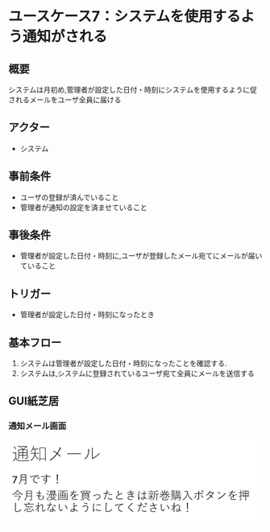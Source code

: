 # ユースケース7：システムを使用するよう通知がされる
## 概要
システムは月初め,管理者が設定した日付・時刻にシステムを使用するように促されるメールをユーザ全員に届ける
## アクター
- システム
## 事前条件
- ユーザの登録が済んでいること
- 管理者が通知の設定を済ませていること
## 事後条件
- 管理者が設定した日付・時刻に,ユーザが登録したメール宛てにメールが届いていること
## トリガー
- 管理者が設定した日付・時刻になったとき
## 基本フロー
1. システムは管理者が設定した日付・時刻になったことを確認する.
2. システムは,システムに登録されているユーザ宛て全員にメールを送信する
## GUI紙芝居
### 通知メール画面
<img src="img\mail_remind.jpg">